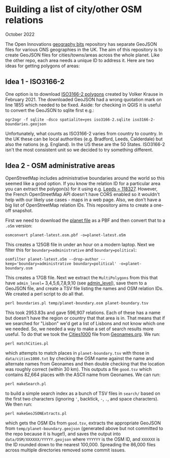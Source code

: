 # Building a list of city/other OSM relations

October 2022

The Open Innovations [geography bits](https://github.com/open-innovations/geography-bits) repository has separate GeoJSON files for various ONS geographies in the UK. The aim of this repository is to create GeoJSON files for cities/towns/areas across the whole planet. Like the other repo, each area needs a unique ID to address it. Here are two ideas for getting polygons of areas:

## Idea 1 - ISO3166-2

One option is to download [ISO3166-2 polygons](https://www.volkerkrause.eu/2021/02/13/osm-country-subdivision-boundary-polygons.html) created by Volker Krause in February 2021. The downloaded GeoJSON had a wrong quotation mark on line 1855 which needed to be fixed. Aside: for checking in QGIS it is useful to convert the GeoJSON to sqlite first e.g.:

```
ogr2ogr -f sqlite -dsco spatialite=yes iso3166-2.sqlite iso3166-2-boundaries.geojson
```

Unfortunately, what counts as ISO3166-2 varies from country to country. In the UK these can be local authorities (e.g. Bradford, Leeds, Calderdale) but also the nations (e.g. England). In the US these are the 50 States. ISO3166-2 isn't the most consistent unit so we decided to try something different.

## Idea 2 - OSM administrative areas

OpenStreetMap includes administrative boundaries around the world so this seemed like a good option. If you know the relation ID for a particular area you can extract the polygon(s) for it using e.g. [Leeds = 118327](http://polygons.openstreetmap.fr/get_geojson.py?id=118327&params=0). However, the French OpenStreetMap API doesn't have CORS enabled so it wouldn't help with our likely use cases - maps in a web page. Also, we don't have a big list of OpenStreetMap relation IDs. This repository aims to create a one-off snapshot.

First we need to download the [planet file](https://planet.osm.org/) as a PBF and then convert that to a `.o5m` version:

```
osmconvert planet-latest.osm.pbf -o=planet-latest.o5m
```

This creates a 125GB file in under an hour on a modern laptop. Next we filter this for `boundary=administrative` and `boundary=political`:

```
osmfilter planet-latest.o5m --drop-author --keep='boundary=administrative boundary=political' -o=planet-boundary.osm
```

This creates a 17GB file. Next we extract the `MultiPolygons` from this that have `admin_level=` 3,4,5,6,7,8,9,10 (see [admin_level](https://wiki.openstreetmap.org/wiki/Tag:boundary%3Dadministrative)), save them to a GeoJSON file, and create a TSV file listing the names and OSM relation IDs. We created a perl script to do all that.

```
perl boundaries.pl temp/planet-boundary.osm planet-boundary.tsv
```

This took 2953.83s and gave 596,907 relations. Each of these has a name but doesn't have the region or country that that area is in. That means that if we searched for "Lisbon" we'd get a list of Lisbons and not know which one we needed. So, we needed a way to make a set of search results more useful. To do that we took the [Cities1000](http://download.geonames.org/export/dump/cities1000.zip) file from [Geonames.org](http://geonames.org). We run:

```
perl matchCities.pl
```

which attempts to match places in `planet-boundary.tsv` with those in `data/cities1000.txt` by checking the OSM name against the name and alternate names from Geonames and then double checking that the location was roughly correct (within 30 km). This outputs a file `good.tsv` which contains 82,664 places with the ASCII name from Geonames. We can run:

```
perl makeSearch.pl
```

to build a simple search index as a bunch of TSV files in `search/` based on the first two characters (ignoring `'`, backtick, `-`, `.`, and space characters). We then run:

```
perl makeGeoJSONExtracts.pl
```

which gets the OSM IDs from `good.tsv`, extracts the appropriate GeoJSON from `temp/planet-boundary.geojson` (generated above but not committed to the repo because it is huge!), and saves the output into `data/OSM/XXXXXX/YYYYY.geojson` where `YYYYYY` is the OSM ID, and `XXXXXX` is the ID rounded down to the nearest 100,000. Spreading the 86,000 files across multiple directories removed some commit issues.